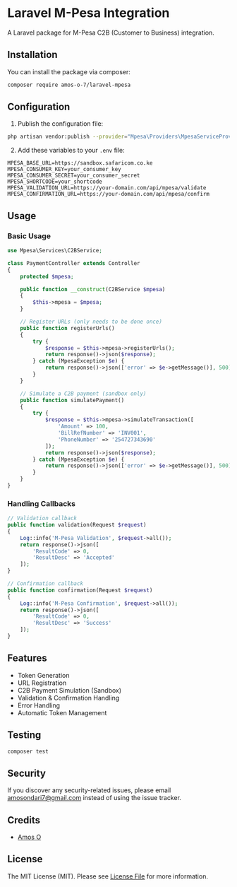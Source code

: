 # Laravel M-Pesa Integration

A Laravel package for M-Pesa C2B (Customer to Business) integration.

## Installation

You can install the package via composer:

```bash
composer require amos-o-7/laravel-mpesa
```

## Configuration

1. Publish the configuration file:

```bash
php artisan vendor:publish --provider="Mpesa\Providers\MpesaServiceProvider" --tag="config"
```

2. Add these variables to your `.env` file:

```env
MPESA_BASE_URL=https://sandbox.safaricom.co.ke
MPESA_CONSUMER_KEY=your_consumer_key
MPESA_CONSUMER_SECRET=your_consumer_secret
MPESA_SHORTCODE=your_shortcode
MPESA_VALIDATION_URL=https://your-domain.com/api/mpesa/validate
MPESA_CONFIRMATION_URL=https://your-domain.com/api/mpesa/confirm
```

## Usage

### Basic Usage

```php
use Mpesa\Services\C2BService;

class PaymentController extends Controller
{
    protected $mpesa;

    public function __construct(C2BService $mpesa)
    {
        $this->mpesa = $mpesa;
    }

    // Register URLs (only needs to be done once)
    public function registerUrls()
    {
        try {
            $response = $this->mpesa->registerUrls();
            return response()->json($response);
        } catch (MpesaException $e) {
            return response()->json(['error' => $e->getMessage()], 500);
        }
    }

    // Simulate a C2B payment (sandbox only)
    public function simulatePayment()
    {
        try {
            $response = $this->mpesa->simulateTransaction([
                'Amount' => 100,
                'BillRefNumber' => 'INV001',
                'PhoneNumber' => '254727343690'
            ]);
            return response()->json($response);
        } catch (MpesaException $e) {
            return response()->json(['error' => $e->getMessage()], 500);
        }
    }
}
```

### Handling Callbacks

```php
// Validation callback
public function validation(Request $request)
{
    Log::info('M-Pesa Validation', $request->all());
    return response()->json([
        'ResultCode' => 0,
        'ResultDesc' => 'Accepted'
    ]);
}

// Confirmation callback
public function confirmation(Request $request)
{
    Log::info('M-Pesa Confirmation', $request->all());
    return response()->json([
        'ResultCode' => 0,
        'ResultDesc' => 'Success'
    ]);
}
```

## Features

- Token Generation
- URL Registration
- C2B Payment Simulation (Sandbox)
- Validation & Confirmation Handling
- Error Handling
- Automatic Token Management

## Testing

```bash
composer test
```

## Security

If you discover any security-related issues, please email amosondari7@gmail.com instead of using the issue tracker.

## Credits

- [Amos O](https://github.com/amos-o-7)

## License

The MIT License (MIT). Please see [License File](LICENSE.md) for more information.
